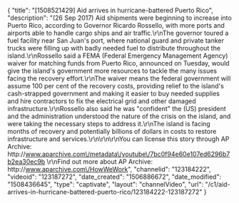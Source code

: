 {
    "title": "[1508521429] Aid arrives in hurricane-battered Puerto Rico",
    "description": "(26 Sep 2017) Aid shipments were beginning to increase into Puerto Rico, according to Governor Ricardo Rossello, with more ports and airports able to handle cargo ships and air traffic.\r\nThe governor toured a fuel facility near San Juan's port, where national guard and private tanker trucks were filling up with badly needed fuel to distribute throughout the island.\r\nRossello said a FEMA (Federal Emergency Management Agency) waiver for matching funds from Puerto Rico, announced on Tuesday, would give the island's government more resources to tackle the many issues facing the recovery effort.\r\nThe waiver means the federal government will assume 100 per cent of the recovery costs, providing relief to the island's cash-strapped government and making it easier to buy needed supplies and hire contractors to fix the electrical grid and other damaged infrastructure.\r\nRossello also said he was \"confident\" the (US) president and the administration understood the nature of the crisis on the island, and were taking the necessary steps to address it.\r\nThe island is facing months of recovery and potentially billions of dollars in costs to restore infrastructure and services.\r\n\r\n\r\nYou can license this story through AP Archive: http:\/\/www.aparchive.com\/metadata\/youtube\/7bc0f94e60e107ed6296b7b2ea30ec9b \r\nFind out more about AP Archive: http:\/\/www.aparchive.com\/HowWeWork",
    "channelid": "123184222",
    "videoid": "123187272",
    "date_created": "1506886672",
    "date_modified": "1508436645",
    "type": "captivate",
    "layout": "channelVideo",
    "url": "\/c1\/aid-arrives-in-hurricane-battered-puerto-rico\/123184222-123187272"
}